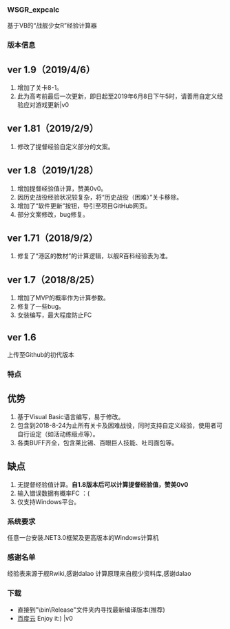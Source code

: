 ### WSGR_expcalc
基于VB的“战舰少女R”经验计算器
### 版本信息
## ver 1.9（2019/4/6）
1. 增加了关卡8-1。
2. 此为高考前最后一次更新，即日起至2019年6月8日下午5时，请善用自定义经验应对游戏更新|v0
## ver 1.81（2019/2/9）
1. 修改了提督经验自定义部分的文案。
## ver 1.8（2019/1/28）
1. 增加提督经验值计算，赞美0v0。
2. 因历史战役经验状况较复杂，将“历史战役（困难）”关卡移除。
3. 增加了“软件更新”按钮，导引至项目GitHub网页。
4. 部分文案修改，bug修复。
## ver 1.71（2018/9/2）
1. 修复了“港区的教材”的计算逻辑，以舰R百科经验表为准。
## ver 1.7（2018/8/25）
1. 增加了MVP的概率作为计算参数。
2. 修复了一些bug。
3. 女装编写，最大程度防止FC
## ver 1.6
上传至Github的初代版本
### 特点
## 优势
1. 基于Visual Basic语言编写，易于修改。
2. 包含到2018-8-24为止所有关卡及困难战役，同时支持自定义经验，使用者可自行设定（如活动练级点等）。
3. 各类BUFF齐全，包含莱比锡、百眼巨人技能、吐司面包等。
## 缺点
1. 无提督经验值计算。**自1.8版本后可以计算提督经验值，赞美0v0**
2. 输入错误数据有概率FC ：(
3. 仅支持Windows平台。
### 系统要求
任意一台安装.NET3.0框架及更高版本的Windows计算机
### 感谢名单
 经验表来源于舰Rwiki,感谢dalao
 计算原理来自舰少资料库,感谢dalao
### 下载
- 直接到"\bin\Release\"文件夹内寻找最新编译版本(推荐)
- [百度云](https://pan.baidu.com/s/1_rFDiBhbmew01EnYVltsfQ)
 Enjoy it:) |v0

